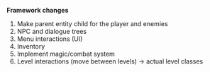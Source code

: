 <b>Framework changes</b>
1. Make parent entity child for the player and enemies
2. NPC and dialogue trees
3. Menu interactions (UI)
4. Inventory
5. Implement magic/combat system
6. Level interactions (move between levels)
   -> actual level classes
